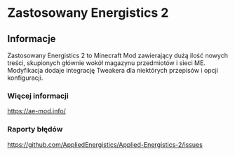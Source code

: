 # Zastosowany Energistics 2

## Informacje

Zastosowany Energistics 2 to Minecraft Mod zawierający dużą ilość nowych treści, skupionych głównie wokół magazynu przedmiotów i sieci ME. Modyfikacja dodaje integrację Tweakera dla niektórych przepisów i opcji konfiguracji.

### Więcej informacji

https://ae-mod.info/

### Raporty błędów

https://github.com/AppliedEnergistics/Applied-Energistics-2/issues
